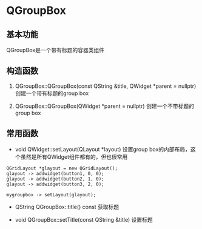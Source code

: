 # QGroupBox

## 基本功能
QGroupBox是一个带有标题的容器类组件  


## 构造函数
1. QGroupBox::QGroupBox(const QString &title, QWidget \*parent = nullptr)
创建一个带有标题的group box  

2. QGroupBox::QGroupBox(QWidget \*parent = nullptr)
创建一个不带标题的group box  


## 常用函数
* void QWidget::setLayout(QLayout \*layout)
设置group box的内部布局，这个虽然是所有QWidget组件都有的，但也很常用  
```
QGridLayout *glayout = new QGridLayout();
glayout -> addwidget(button1, 0, 0);
glayout -> addwidget(button2, 1, 0);
glayout -> addwidget(button3, 2, 0);

mygroupbox -> setLayout(glayout);
```

* QString QGroupBox::title() const
获取标题  

* void QGroupBox::setTitle(const QString &title)
设置标题  